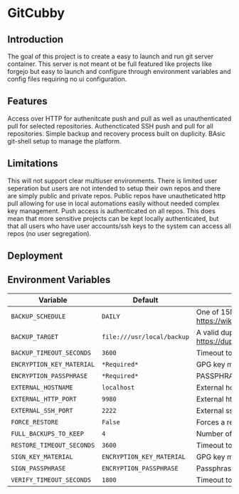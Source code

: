 # GitCubby

## Introduction

The goal of this project is to create a easy to launch and run git server container. This server is not meant ot be full featured like projects like forgejo but easy to launch and configure through environment variables and config files requiring no ui configuration.

## Features

Access over HTTP for authenitcate push and pull as well as unauthenticated pull for selected repositories. Authencticated SSH push and pull for all repositories. Simple backup and recovery process built on duplicity. BAsic git-shell setup to manage the platform.

## Limitations

This will not support clear multiuser environments. There is limited user seperation but users are not intended to setup their own repos and there are simply public and private repos. Public repos have unautheticated http pull allowing for use in local automations easily without needed complex key management. Push access is authenticated on all repos. This does mean that more sensitive projects can be kept locally authenticated, but that all users who have user accounts/ssh keys to the system can access all repos  (no user segregation).

## Deployment




## Environment Variables

<!-- ENV_VARS_START -->
| Variable | Default | Description |
|----------|---------|-------------|
| `BACKUP_SCHEDULE` | `DAILY` | One of 15MIN DAILY HOURLY MONTHLY WEEKLY https://wiki.alpinelinux.org/wiki/Cron |
| `BACKUP_TARGET` | `file:///usr/local/backup` | A valid duplicity target, not all have been tested. https://duplicity.nongnu.org/vers7/duplicity.1.html#sect7 |
| `BACKUP_TIMEOUT_SECONDS` | `3600` | Timeout to prevent backup running indefinitely |
| `ENCRYPTION_KEY_MATERIAL` | `*Required*` | GPG key material use by backup encryption key |
| `ENCRYPTION_PASSPHRASE` | `*Required*` | PASSPHRASE used to decrypt backup encryption key |
| `EXTERNAL_HOSTNAME` | `localhost` | External hostname used to generate git clone urls |
| `EXTERNAL_HTTP_PORT` | `9980` | External http/s port used to generate git clone urls |
| `EXTERNAL_SSH_PORT` | `2222` | External ssh port used to generate git clone urls |
| `FORCE_RESTORE` | `False` | Forces a restore even if data loss would occur |
| `FULL_BACKUPS_TO_KEEP` | `4` | Number of full backups to keep by duplicity |
| `RESTORE_TIMEOUT_SECONDS` | `3600` | Timeout to prevent restore running indefinitely |
| `SIGN_KEY_MATERIAL` | `ENCRYPTION_KEY_MATERIAL` | GPG key material use by backup signing key |
| `SIGN_PASSPHRASE` | `ENCRYPTION_PASSPHRASE` | Passphrase used to decrypt backup signing key |
| `VERIFY_TIMEOUT_SECONDS` | `1800` | Timeout to prevent verify running indefinitely |
<!-- ENV_VARS_END -->